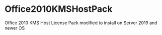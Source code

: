# Office2010KMSHostPack
Office 2010 KMS Host License Pack modified to install on Server 2019 and newer OS
